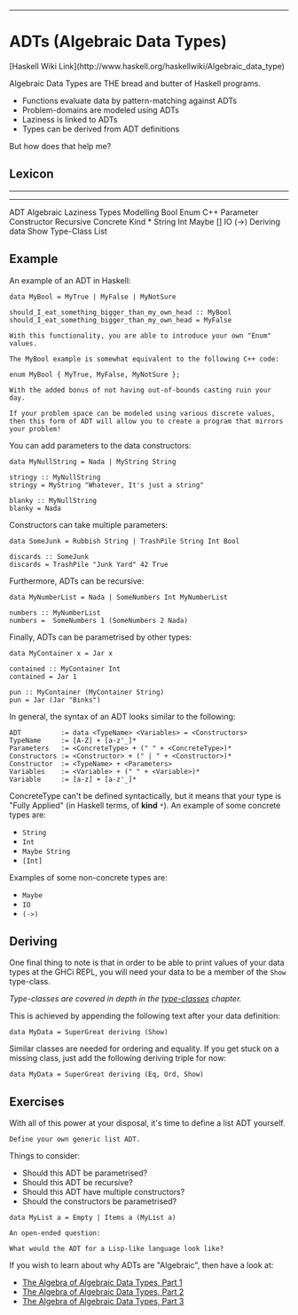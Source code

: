 
----

ADTs (Algebraic Data Types)
===========================

<div class="center">
[Haskell Wiki Link](http://www.haskell.org/haskellwiki/Algebraic_data_type)
</div>

Algebraic Data Types are THE bread and butter of Haskell programs.

* Functions evaluate data by pattern-matching against ADTs
* Problem-domains are modeled using ADTs
* Laziness is linked to ADTs
* Types can be derived from ADT definitions

<div class="collapse">

But how does that help me?

## Lexicon

-----------       -------------     ------------
-----------       -------------     ------------
ADT               Algebraic         Laziness
Types             Modelling         Bool
Enum              C++               Parameter
Constructor       Recursive         Concrete
Kind              *                 String
Int               Maybe             []
IO                (->)              Deriving
data              Show              Type-Class
List

## Example

An example of an ADT in Haskell:

~~~{data-language=haskell data-filter=./resources/scripts/check.sh}
data MyBool = MyTrue | MyFalse | MyNotSure

should_I_eat_something_bigger_than_my_own_head :: MyBool
should_I_eat_something_bigger_than_my_own_head = MyFalse
~~~

```real
With this functionality, you are able to introduce your own "Enum"
values.

The MyBool example is somewhat equivalent to the following C++ code:

enum MyBool { MyTrue, MyFalse, MyNotSure };

With the added bonus of not having out-of-bounds casting ruin your day.

If your problem space can be modeled using various discrete values,
then this form of ADT will allow you to create a program that mirrors
your problem!
```


You can add parameters to the data constructors:

~~~{data-language=haskell data-filter=./resources/scripts/check.sh}
data MyNullString = Nada | MyString String

stringy :: MyNullString
stringy = MyString "Whatever, It's just a string"

blanky :: MyNullString
blanky = Nada
~~~

Constructors can take multiple parameters:

~~~{data-language=haskell data-filter=./resources/scripts/check.sh}
data SomeJunk = Rubbish String | TrashPile String Int Bool

discards :: SomeJunk
discards = TrashPile "Junk Yard" 42 True
~~~

Furthermore, ADTs can be recursive:

~~~{data-language=haskell data-filter=./resources/scripts/check.sh}
data MyNumberList = Nada | SomeNumbers Int MyNumberList

numbers :: MyNumberList
numbers =  SomeNumbers 1 (SomeNumbers 2 Nada)
~~~

Finally, ADTs can be parametrised by other types:

~~~{data-language=haskell data-filter=./resources/scripts/check.sh}
data MyContainer x = Jar x

contained :: MyContainer Int
contained = Jar 1

pun :: MyContainer (MyContainer String)
pun = Jar (Jar "Binks")
~~~

In general, the syntax of an ADT looks similar to the following:

```bnf
ADT          := data <TypeName> <Variables> = <Constructors>
TypeName     := [A-Z] + [a-z'_]*
Parameters   := <ConcreteType> + (" " + <ConcreteType>)*
Constructors := <Constructor> + (" | " + <Constructor>)*
Constructor  := <TypeName> + <Parameters>
Variables    := <Variable> + (" " + <Variable>)*
Variable     := [a-z] + [a-z'_]*
```

ConcreteType can't be defined syntactically, but it means that your type is
"Fully Applied" (in Haskell terms, of **kind** `*`). An example of some concrete types
are:

* `String`
* `Int`
* `Maybe String`
* `[Int]`

Examples of some non-concrete types are:

* `Maybe`
* `IO`
* `(->)`

## Deriving

One final thing to note is that in order to be able to print values of your
data types at the GHCi REPL, you will need your data to be a member of the
`Show` type-class.

_Type-classes are covered in depth in the [type-classes](#typeclasses) chapter._

This is achieved by appending the following text after your data definition:

~~~{data-language=haskell data-filter=./resources/scripts/check.sh}
data MyData = SuperGreat deriving (Show)
~~~

Similar classes are needed for ordering and equality. If you get stuck
on a missing class, just add the following deriving triple for now:

~~~{data-language=haskell data-filter=./resources/scripts/check.sh}
data MyData = SuperGreat deriving (Eq, Ord, Show)
~~~

## Exercises

With all of this power at your disposal, it's time to define a list ADT yourself.

</div>

```instruction
Define your own generic list ADT.
```

Things to consider:

* Should this ADT be parametrised?
* Should this ADT be recursive?
* Should this ADT have multiple constructors?
* Should the constructors be parametrised?

~~~{data-language=haskell .answer data-filter=./resources/scripts/check.sh}
data MyList a = Empty | Items a (MyList a)
~~~

```open
An open-ended question:

What would the ADT for a Lisp-like language look like?
```

<div class="note">
If you wish to learn about why ADTs are "Algebraic", then have a look at:

* [The Algebra of Algebraic Data Types, Part 1](http://chris-taylor.github.io/blog/2013/02/10/the-algebra-of-algebraic-data-types/)
* [The Algebra of Algebraic Data Types, Part 2](http://chris-taylor.github.io/blog/2013/02/11/the-algebra-of-algebraic-data-types-part-ii/)
* [The Algebra of Algebraic Data Types, Part 3](http://chris-taylor.github.io/blog/2013/02/13/the-algebra-of-algebraic-data-types-part-iii/)
</div>
